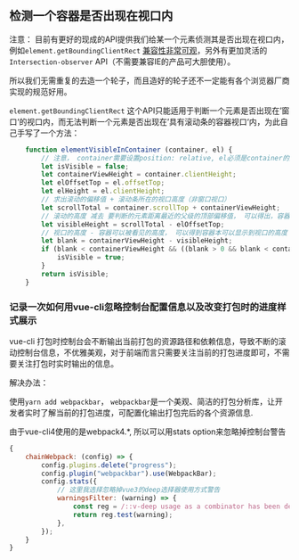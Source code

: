 ## 检测一个容器是否出现在视口内


注意： 目前有更好的现成的API提供我们给某一个元素侦测其是否出现在视口内，例如`element.getBoundingClientRect` [兼容性非常可观](https://caniuse.com/?search=getBoundingClientRect)，另外有更加灵活的`Intersection-observer` API（不需要兼容IE的产品可大胆使用）。

所以我们无需重复的去造一个轮子，而且造好的轮子还不一定能有各个浏览器厂商实现的规范好用。


`element.getBoundingClientRect` 这个API只能适用于判断一个元素是否出现在’窗口‘的视口内，而无法判断一个元素是否出现在’具有滚动条的容器视口‘内，为此自己手写了一个方法：

```js
    function elementVisibleInContainer (container, el) {
        // 注意， container需要设置position: relative, el必须是container的定位子级
        let isVisible = false;
        let containerViewHeight = container.clientHeight;
        let elOffsetTop = el.offsetTop;
        let elHeight = el.clientHeight;
        // 求出滚动的偏移值 + 滚动条所在的视口高度（非窗口视口）
        let scrollTotal = container.scrollTop + containerViewHeight;
        // 滚动的高度 减去 要判断的元素距离最近的父级的顶部偏移值， 可以得出，容器在视口内可以被'看见'的高度
        let visibleHeight = scrollTotal - elOffsetTop;
        // 视口的高度 - 容器可以被看见的高度， 可以得到容器本可以显示到视口的高度
        let blank = containerViewHeight - visibleHeight;
        if (blank < containerViewHeight && ((blank > 0 && blank < containerViewHeight) || blank > 0  - elHeight)) {
            isVisible = true;
        }
        return isVisible;
    }
```

### 记录一次如何用vue-cli忽略控制台配置信息以及改变打包时的进度样式展示


vue-cli 打包时控制台会不断输出当前打包的资源路径和依赖信息，导致不断的滚动控制台信息，不优雅美观，对于前端而言只需要关注当前的打包进度即可，不需要关注打包时实时输出的信息。

解决办法：

使用`yarn add webpackbar`， `webpackbar`是一个美观、简洁的打包分析库，让开发者实时了解当前的打包进度，可配置化输出打包完后的各个资源信息.

由于vue-cli4使用的是webpack4.*, 所以可以用stats option来忽略掉控制台警告

```js
{
    chainWebpack: (config) => {
        config.plugins.delete("progress");
        config.plugin("webpackbar").use(WebpackBar);
        config.stats({
            // 这里我选择忽略掉vue3的deep选择器使用方式警告
            warningsFilter: (warning) => {
                const reg = /::v-deep usage as a combinator has been deprecated/;
                return reg.test(warning);
            },
        });
    }
}
```